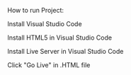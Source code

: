 How to run Project:

Install Visual Studio Code

Install HTML5 in Visual Studio Code

Install Live Server in Visual Studio Code

Click "Go Live" in .HTML file
